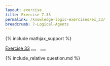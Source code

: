 ```yaml
---
layout: exercise
title: Exercise 7.33
permalink: /knowledge-logic-exercises/ex_33/
breadcrumb: 7-Logical-Agents
---
```


{% include mathjax_support %}

<div class="card">
<div class="card-header p-2">
<a href='#' class="p-2">Exercise 33</a>
<button type="button" class="btn btn-dark float-right" title="Solve this Exercise" onclick="solve('ex7.33');" href="#"><i id="ex7.33" class="fas fa-pen" style="color:white"></i></button>
<a class="edit_question" href="#"><button type="button" class="btn btn-dark float-right" title="Edit this Question"  style="margin-left:10px; margin-right:10px;" onclick="edit('ex7.33');" href="#"><i id="ex7.33" class="far fa-edit" style="color:white"></i></button></a>
</div>
<div class="card-body">
<p class="card-text">{% include_relative question.md %}</p>
</div>
</div>
<br>
